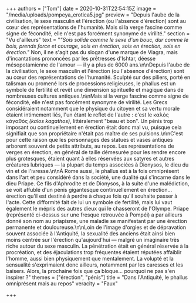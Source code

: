 +++
authors = ["Tom"]
date = 2020-10-31T22:54:15Z
image = "/media/uploads/pompeya_erotica5.jpg"
preview = "Depuis l'aube de la civilisation, le sexe masculin et l'érection (ou l'absence d'érection) sont au cœur des représentations de l'humanité. Mais si la verge fascine comme signe de fécondité, elle n'est pas forcément synonyme de virilité."
section = "Vu d'ailleurs"
text = "_\"Sois solide comme le sexe d'un bouc, dur comme le bois, prends force et courage, sois en érection, sois en érection, sois en érection.\"_ Non, il ne s'agit pas du slogan d'une marque de Viagra, mais d'incantations prononcées par les prêtresses d'Ishtar, déesse mésopotamienne de l'amour — il y a plus de 6000 ans.\n\nDepuis l'aube de la civilisation, le sexe masculin et l'érection (ou l'absence d'érection) sont au cœur des représentations de l'humanité. Sculpté sur des piliers, porté en talisman ou promené lors de processions religieuses, le phallus est un symbole de fertilité et revêt une dimension spirituelle et magique dans de nombreuses cultures antiques.\n\nMais si la verge fascine comme signe de fécondité, elle n'est pas forcément synonyme de virilité. Les Grecs considéraient notamment que le physique du citoyen et sa vertu morale étaient intimement liés, l'un étant le reflet de l'autre : c'est le καλὸς κἀγαθός _(kalos kagathos)_, littéralement \"beau et bon\". Un pénis trop imposant ou continuellement en érection était donc mal vu, puisque cela signifiait que son propriétaire n'était pas maître de ses pulsions.\n\nC'est pour cette raison que les personnages des statues et vases antiques arborent souvent de petits attributs, au repos. Les représentations de verges en érection, en général de taille démesurée pour les rendre encore plus grotesques, étaient quant à elles réservées aux satyres et autres créatures lubriques — la plupart du temps associées à Dionysos, le dieu du vin et de l'ivresse.\n\nÀ Rome aussi, le phallus est à la fois omniprésent dans l'art et peu considéré dans la société, une dualité qui s'incarne dans le dieu Priape. Ce fils d'Aphrodite et de Dionysos, à la suite d'une malédiction, se voit affublé d'un pénis gigantesque continuellement en érection... érection qu'il est destiné à perdre à chaque fois qu'il souhaite passer à l'acte. Cette difformité fait de lui un symbole de fertilité, mais lui vaut également le mépris des autres dieux qui le chasseront de l'Olympe. Priape (représenté ci-dessus sur une fresque retrouvée à Pompéi) a par ailleurs donné son nom au priapisme, une maladie se manifestant par une érection permanente et douloureuse.\n\nLoin de l'image d'orgies et de dépravation souvent associée à l'Antiquité, la sexualité des anciens était ainsi bien moins centrée sur l'érection qu'aujourd'hui — malgré un imaginaire très riche autour du sexe masculin. La pénétration était en général réservée à la procréation, et des éjaculations trop fréquentes étaient réputées affaiblir l'homme, aussi bien physiquement que mentalement. La volupté et la sensualité s'exprimaient donc ailleurs, notamment par les caresses et les baisers. Alors, la prochaine fois que ça bloque... pourquoi ne pas s'en inspirer ?"
themes = ["érection", "pénis"]
title = "Dans l'Antiquité, le phallus omniprésent mais au repos"
veracity = "Faux"

+++
